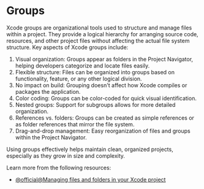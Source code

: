 # Groups

Xcode groups are organizational tools used to structure and manage files within a project. They provide a logical hierarchy for arranging source code, resources, and other project files without affecting the actual file system structure. Key aspects of Xcode groups include:

1. Visual organization: Groups appear as folders in the Project Navigator, helping developers categorize and locate files easily.
2. Flexible structure: Files can be organized into groups based on functionality, feature, or any other logical division.
3. No impact on build: Grouping doesn't affect how Xcode compiles or packages the application.
4. Color coding: Groups can be color-coded for quick visual identification.
5. Nested groups: Support for subgroups allows for more detailed organization.
6. References vs. folders: Groups can be created as simple references or as folder references that mirror the file system.
7. Drag-and-drop management: Easy reorganization of files and groups within the Project Navigator.

Using groups effectively helps maintain clean, organized projects, especially as they grow in size and complexity.

Learn more from the following resources:

- [@official@Managing files and folders in your Xcode project](https://developer.apple.com/documentation/xcode/managing-files-and-folders-in-your-xcode-project)

